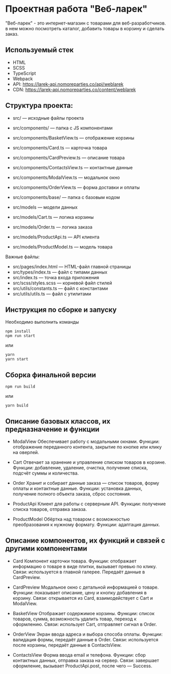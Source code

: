 # Проектная работа "Веб-ларек"

"Веб-ларек" - это интернет-магазин с товарами для веб-разработчиков. в нем можно посмотреть каталог, добавить товары в корзину и сделать заказ.

## Используемый стек

- HTML
- SCSS
- TypeScript
- Webpack
- API: https://larek-api.nomoreparties.co/api/weblarek
- CDN: https://larek-api.nomoreparties.co/content/weblarek

## Структура проекта:

- src/ — исходные файлы проекта
- src/components/ — папка с JS компонентами
- src/components/BasketView.ts — отображение корзины
- src/components/Card.ts — карточка товара
- src/components/CardPreview.ts — описание товара
- src/components/ContactsView.ts — контактные данные
- src/components/ModalView.ts — модальнок окно
- src/components/OrderView.ts — форма доставки и оплаты
- src/components/base/ — папка с базовым кодом

- src/models — модели данных
- src/models/Cart.ts — логика корзины
- src/models/Order.ts — логика заказа
- src/models/ProductApi.ts — API клиента
- src/models/ProductModel.ts — модель товара

Важные файлы:

- src/pages/index.html — HTML-файл главной страницы
- src/types/index.ts — файл с типами данных
- src/index.ts — точка входа приложения
- src/scss/styles.scss — корневой файл стилей
- src/utils/constants.ts — файл с константами
- src/utils/utils.ts — файл с утилитами

## Инструкция по сборке и запуску

Необходимо выполнить команды

```
npm install
npm run start
```

или

```
yarn
yarn start
```

## Сборка финальной версии

```
npm run build
```

или

```
yarn build
```

## Описание базовых классов, их предназначение и функции

- ModalView
  Обеспечивает работу с модальными окнами.
  Функции: отображение переданного контента, закрытие по кнопке или клику на оверлей.

- Cart
  Отвечает за хранение и управление списком товаров в корзине.
  Функции: добавление, удаление, очистка, получение списка, подсчёт суммы и количества.

- Order
  Хранит и собирает данные заказа — список товаров, форму оплаты и контактные данные.
  Функции: установка данных, получение полного объекта заказа, сброс состояния.

- ProductApi
  Клиент для работы с серверным API.
  Функции: получение списка товаров, отправка заказа.

- ProductModel
  Обёртка над товаром с возможностью преобразования к нужному формату.
  Функции: адаптация данных.

## Описание компонентов, их функций и связей с другими компонентами

- Card
  Компонент карточки товара.
  Функции: отображает информацию о товаре в виде плитки, вызывает превью по клику.
  Связи: используется в главной галерее. Передаёт данные в CardPreview.

- CardPreview
  Модальное окно с детальной информацией о товаре.
  Функции: показывает описание, цену и кнопку добавления в корзину.
  Связи: открывается из Card, взаимодействует с Cart и ModalView.

- BasketView
  Отображает содержимое корзины.
  Функции: список товаров, сумма, возможность удалить товар, переход к оформлению.
  Связи: использует Cart, отправляет сигнал в Order.

- OrderView
  Экран ввода адреса и выбора способа оплаты.
  Функции: валидация формы, передаёт данные в Order.
  Связи: используется после корзины, передаёт данные в ContactsView.

- ContactsView
  Форма ввода email и телефона.
  Функции: сбор контактных данных, отправка заказа на сервер.
  Связи: завершает оформление, вызывает ProductApi.post, после чего — Success.
